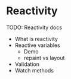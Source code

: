 # Reactivity

TODO: Reactivity docs

- What is reactivity
- Reactive variables
  - Demo
  - repaint vs layout
- Validation
- Watch methods
